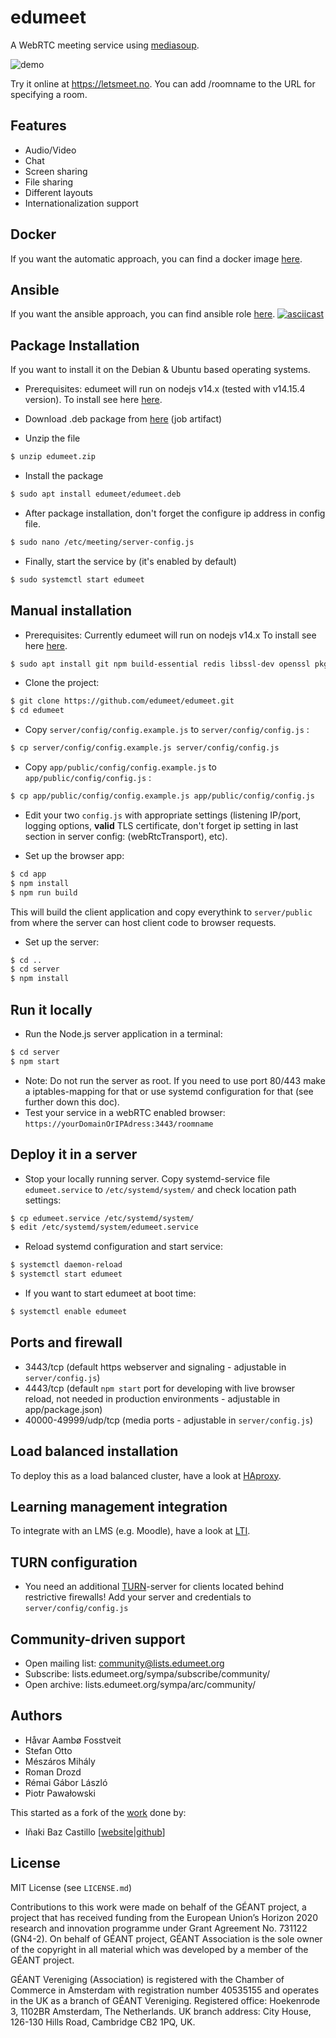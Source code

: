 # edumeet

A WebRTC meeting service using [mediasoup](https://mediasoup.org).

![demo](demo.gif)

Try it online at https://letsmeet.no. You can add /roomname to the URL for specifying a room.

## Features

* Audio/Video
* Chat
* Screen sharing
* File sharing
* Different layouts
* Internationalization support

## Docker

If you want the automatic approach, you can find a docker image [here](https://hub.docker.com/r/edumeet/edumeet/).

## Ansible

If you want the ansible approach, you can find ansible role [here](https://github.com/edumeet/edumeet-ansible/).
[![asciicast](https://asciinema.org/a/311365.svg)](https://asciinema.org/a/311365)

## Package Installation

If you want to install it on the Debian & Ubuntu based operating systems.

* Prerequisites:
edumeet will run on nodejs v14.x (tested with v14.15.4 version).
To install see here [here](https://github.com/nodesource/distributions/blob/master/README.md#debinstall).

* Download .deb package from [here](https://github.com/edumeet/edumeet/actions?query=workflow%3ADeployer+branch%3Amaster+is%3Asuccess) (job artifact)

* Unzip the file

```bash
$ unzip edumeet.zip
```

* Install the package

```bash
$ sudo apt install edumeet/edumeet.deb
```

* After package installation, don't forget the configure ip address in config file.

```bash
$ sudo nano /etc/meeting/server-config.js
```

* Finally, start the service by (it's enabled by default)

```bash
$ sudo systemctl start edumeet
```

## Manual installation

* Prerequisites:
Currently edumeet will run on nodejs v14.x
To install see here [here](https://github.com/nodesource/distributions/blob/master/README.md#debinstall).

```bash
$ sudo apt install git npm build-essential redis libssl-dev openssl pkg-config
```

* Clone the project:

```bash
$ git clone https://github.com/edumeet/edumeet.git
$ cd edumeet
```

* Copy `server/config/config.example.js` to `server/config/config.js` :

```bash
$ cp server/config/config.example.js server/config/config.js
```

* Copy `app/public/config/config.example.js` to `app/public/config/config.js` :

```bash
$ cp app/public/config/config.example.js app/public/config/config.js
```

* Edit your two `config.js` with appropriate settings (listening IP/port, logging options, **valid** TLS certificate, don't forget ip setting in last section in server config: (webRtcTransport), etc).

* Set up the browser app:

```bash
$ cd app
$ npm install
$ npm run build
```

This will build the client application and copy everythink to `server/public` from where the server can host client code to browser requests.

* Set up the server:

```bash
$ cd ..
$ cd server
$ npm install
```

## Run it locally

* Run the Node.js server application in a terminal:

```bash
$ cd server
$ npm start
```

* Note: Do not run the server as root. If you need to use port 80/443 make a iptables-mapping for that or use systemd configuration for that (see further down this doc).
* Test your service in a webRTC enabled browser: `https://yourDomainOrIPAdress:3443/roomname`

## Deploy it in a server

* Stop your locally running server. Copy systemd-service file `edumeet.service` to `/etc/systemd/system/` and check location path settings:

```bash
$ cp edumeet.service /etc/systemd/system/
$ edit /etc/systemd/system/edumeet.service
```

* Reload systemd configuration and start service:

```bash
$ systemctl daemon-reload
$ systemctl start edumeet
```

* If you want to start edumeet at boot time:

```bash
$ systemctl enable edumeet
```

## Ports and firewall

* 3443/tcp (default https webserver and signaling - adjustable in `server/config.js`)
* 4443/tcp (default `npm start` port for developing with live browser reload, not needed in production environments - adjustable in app/package.json)
* 40000-49999/udp/tcp (media ports - adjustable in `server/config.js`)

## Load balanced installation

To deploy this as a load balanced cluster, have a look at [HAproxy](HAproxy.md).

## Learning management integration

To integrate with an LMS (e.g. Moodle), have a look at [LTI](LTI/LTI.md).

## TURN configuration

* You need an additional [TURN](https://github.com/coturn/coturn)-server for clients located behind restrictive firewalls! Add your server and credentials to `server/config/config.js`

## Community-driven support

* Open mailing list: community@lists.edumeet.org
* Subscribe: lists.edumeet.org/sympa/subscribe/community/
* Open archive: lists.edumeet.org/sympa/arc/community/

## Authors

* Håvar Aambø Fosstveit
* Stefan Otto
* Mészáros Mihály
* Roman Drozd
* Rémai Gábor László
* Piotr Pawałowski

This started as a fork of the [work](https://github.com/versatica/mediasoup-demo) done by:

* Iñaki Baz Castillo [[website](https://inakibaz.me)|[github](https://github.com/ibc/)]

## License

MIT License (see `LICENSE.md`)

Contributions to this work were made on behalf of the GÉANT project, a project that has received funding from the European Union’s Horizon 2020 research and innovation programme under Grant Agreement No. 731122 (GN4-2). On behalf of GÉANT project, GÉANT Association is the sole owner of the copyright in all material which was developed by a member of the GÉANT project.

GÉANT Vereniging (Association) is registered with the Chamber of Commerce in Amsterdam with registration number 40535155 and operates in the UK as a branch of GÉANT Vereniging. Registered office: Hoekenrode 3, 1102BR Amsterdam, The Netherlands. UK branch address: City House, 126-130 Hills Road, Cambridge CB2 1PQ, UK.
